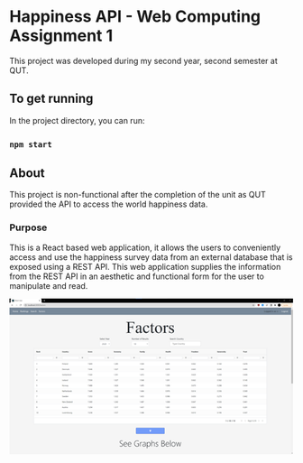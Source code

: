 # Happiness API - Web Computing Assignment 1

This project was developed during my second year, second semester at QUT.

## To get running

In the project directory, you can run:

### `npm start`

## About

This project is non-functional after the completion of the unit as QUT provided the API to access the world happiness data. 

### Purpose

This is a React based web application, it allows the users to conveniently access and use the happiness survey data from an external database that is exposed using a REST API. 
This web application supplies the information from the REST API in an aesthetic and functional form for the user to manipulate and read. 

![Alt text](public\images\web1.png "Title")